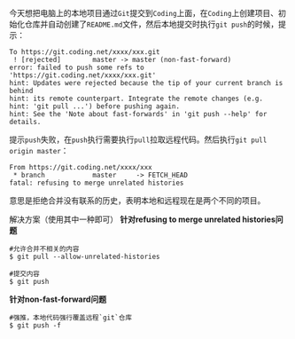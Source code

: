 今天想把电脑上的本地项目通过`Git`提交到`Coding`上面，在`Coding`上创建项目、初始化仓库并自动创建了`README.md`文件，然后本地提交时执行`git push`的时候，提示：

```
To https://git.coding.net/xxxx/xxx.git
 ! [rejected]        master -> master (non-fast-forward)
error: failed to push some refs to 'https://git.coding.net/xxxx/xxx.git'
hint: Updates were rejected because the tip of your current branch is behind
hint: its remote counterpart. Integrate the remote changes (e.g.
hint: 'git pull ...') before pushing again.
hint: See the 'Note about fast-forwards' in 'git push --help' for details.
```

提示`push`失败，在`push`执行需要执行`pull`拉取远程代码。然后执行`git pull origin master`：

```
From https://git.coding.net/xxxx/xxx
 * branch            master     -> FETCH_HEAD
fatal: refusing to merge unrelated histories
```

意思是拒绝合并没有联系的历史，表明本地和远程现在是两个不同的项目。

解决方案（使用其中一种即可）
**针对refusing to merge unrelated histories问题**

```
#允许合并不相关的内容
$ git pull --allow-unrelated-histories

#提交内容
$ git push 
```

**针对non-fast-forward问题**

```
#强推，本地代码强行覆盖远程`git`仓库
$ git push -f
```